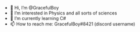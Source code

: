 - 👋 Hi, I’m @GracefulBoy
- 👀 I’m interested in Physics and all sorts of sciences
- 🌱 I’m currently learning C#
- 📫 How to reach me: GracefulBoy#8421 (discord username)

<!---
GracefulBoy/GracefulBoy is a ✨ special ✨ repository because its `README.md` (this file) appears on your GitHub profile.
You can click the Preview link to take a look at your changes.
--->
